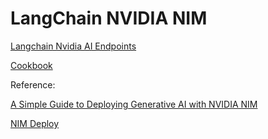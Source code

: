 # LangChain NVIDIA NIM

[Langchain Nvidia AI Endpoints](https://python.langchain.com/v0.2/docs/integrations/chat/nvidia_ai_endpoints/)

[Cookbook](https://github.com/langchain-ai/langchain-nvidia/tree/main)



Reference:

[A Simple Guide to Deploying Generative AI with NVIDIA NIM](https://developer.nvidia.com/blog/a-simple-guide-to-deploying-generative-ai-with-nvidia-nim/)

[NIM Deploy](https://github.com/NVIDIA/nim-deploy)
